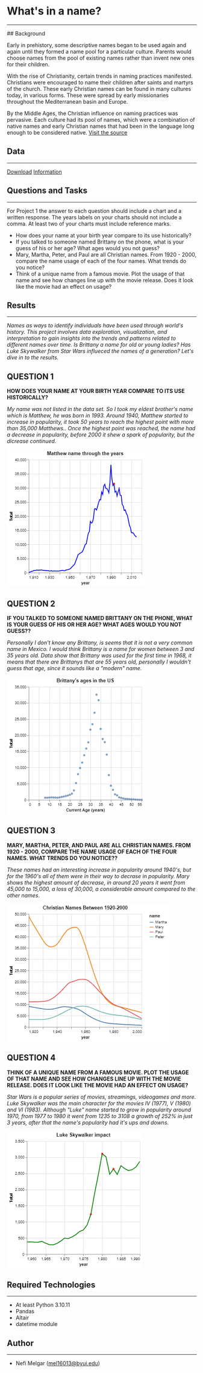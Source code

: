 # What's in a name?
<hr>
## Background

Early in prehistory, some descriptive names began to be used again and again until they formed a name pool for a particular culture. Parents would choose names from the pool of existing names rather than invent new ones for their children. </br>

With the rise of Christianity, certain trends in naming practices manifested. Christians were encouraged to name their children after saints and martyrs of the church. These early Christian names can be found in many cultures today, in various forms. These were spread by early missionaries throughout the Mediterranean basin and Europe. </br>

By the Middle Ages, the Christian influence on naming practices was pervasive. Each culture had its pool of names, which were a combination of native names and early Christian names that had been in the language long enough to be considered native. [Visit the source](https://heraldry.sca.org/names/namehist.html) </br>

## Data
<hr>

[Download](https://raw.githubusercontent.com/byuidatascience/data4names/master/data-raw/names_year/names_year.csv)
[Information](https://github.com/byuidatascience/data4names/blob/master/data.md) </br>

## Questions and Tasks
<hr>
For Project 1 the answer to each question should include a chart and a written response. The years labels on your charts should not include a comma. At least two of your charts must include reference marks.

- How does your name at your birth year compare to its use historically?
- If you talked to someone named Brittany on the phone, what is your guess of his or her age? What ages would you not guess?
- Mary, Martha, Peter, and Paul are all Christian names. From 1920 - 2000, compare the name usage of each of the four names. What trends do you notice?
- Think of a unique name from a famous movie. Plot the usage of that name and see how changes line up with the movie release. Does it look like the movie had an effect on usage?

## Results
<hr>

_Names as ways to identify individuals have been used through world's history. This project involves data exploration, visualization, and interpretation to gain insights into the trends and patterns related to different names over time. Is Brittany a name for old or young ladies? Has Luke Skywalker from Star Wars influeced the names of a generation? Let's dive in to the results._

## QUESTION 1

__HOW DOES YOUR NAME AT YOUR BIRTH YEAR COMPARE TO ITS USE HISTORICALLY?__

_My name was not listed in the data set. So I took my eldest brother's name which is Matthew, he was born in 1993. Around 1940, Matthew started to increase in popularity, it took 50 years to reach the highest point with more than 35,000 Matthews.._
_Once the highest point was reached, the name had a decrease in popularity, before 2000 it shew a spark of popularity, but the dicrease continued._

![image](https://raw.githubusercontent.com/nmelgar/whats-in-a-name/main/images/yourname.png)

## QUESTION 2

__IF YOU TALKED TO SOMEONE NAMED BRITTANY ON THE PHONE, WHAT IS YOUR GUESS OF HIS OR HER AGE? WHAT AGES WOULD YOU NOT GUESS??__

_Personally I don't know any Brittany, is seems that it is not a very common name in Mexico. I would think Brittany is a name for women between 3 and 35 years old. Data show that Brittany was used for the first time in 1968, it means that there are Brittanys that are 55 years old, personally I wouldn't guess that age, since it sounds like a "modern" name._

![image](https://raw.githubusercontent.com/nmelgar/whats-in-a-name/main/images/brittany.png)

## QUESTION 3

__MARY, MARTHA, PETER, AND PAUL ARE ALL CHRISTIAN NAMES. FROM 1920 - 2000, COMPARE THE NAME USAGE OF EACH OF THE FOUR NAMES. WHAT TRENDS DO YOU NOTICE??__

_These names had an interesting increase in popularity around 1940's, but for the 1960's all of them were in their way to decrase in popularity. Mary shows the highest amount of decrease, in around 20 years it went from 45,000 to 15,000, a loss of 30,000, a considerable amount compared to the other names._

![image](https://raw.githubusercontent.com/nmelgar/whats-in-a-name/main/images/cristian%20names.png)

## QUESTION 4

__THINK OF A UNIQUE NAME FROM A FAMOUS MOVIE. PLOT THE USAGE OF THAT NAME AND SEE HOW CHANGES LINE UP WITH THE MOVIE RELEASE. DOES IT LOOK LIKE THE MOVIE HAD AN EFFECT ON USAGE?__

_Star Wars is a popular series of movies, streamings, videogames and more. Luke Skywalker was the main character for the movies IV (1977), V (1980) and VI (1983). Although "Luke" name started to grow in popularity around 1970, from 1977 to 1980 it went from 1235 to 3108 a growth of 252% in just 3 years, after that the name's popularity had it's ups and downs._

![image](https://raw.githubusercontent.com/nmelgar/whats-in-a-name/main/images/luke.png)

## Required Technologies
<hr>

+ At least Python 3.10.11
+ Pandas
+ Altair
+ datetime module

## Author
<hr>

+ Nefi Melgar (mel16013@byui.edu)
